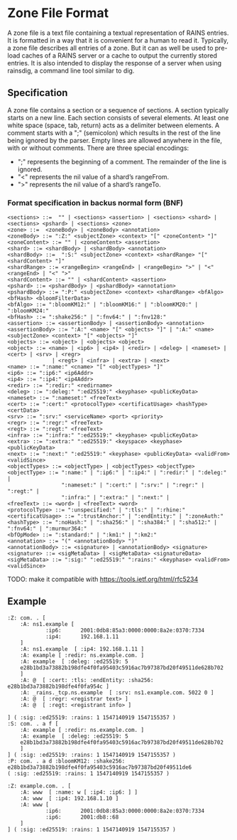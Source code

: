 # Zone File Format

A zone file is a text file containing a textual representation of RAINS entries. It is formatted in
a way that it is convenient for a human to read it. Typically, a zone file describes all entries of a
zone. But it can as well be used to pre-load caches of a RAINS server or a cache to output the
currently stored entries. It is also intended to display the response of a server when using
rainsdig, a command line tool similar to dig.

## Specification

A zone file contains a section or a sequence of sections. A section typically starts on a new line.
Each section consists of several elements. At least one white space (space, tab, return) acts as a
delimiter between elements. A comment starts with a ";" (semicolon) which results in the rest of the
line being ignored by the parser. Empty lines are allowed anywhere in the file, with or without
comments. There are three special encodings:

* ";" represents the beginning of a comment. The remainder of the line is ignored.
* "<" represents the nil value of a shard’s rangeFrom.
* ">" represents the nil value of a shard’s rangeTo.

### Format specification in backus normal form (BNF)

```
<sections> ::=  "" | <sections> <assertion> | <sections> <shard> | <sections> <pshard> | <sections> <zone>
<zone> ::=  <zoneBody> | <zoneBody> <annotation>
<zoneBody> ::= ":Z:" <subjectZone> <context> "[" <zoneContent> "]"
<zoneContent> ::= "" | <zoneContent> <assertion>
<shard> ::= <shardBody> | <shardBody> <annotation>
<shardBody> ::=  ":S:" <subjectZone> <context> <shardRange> "[" <shardContent> "]"
<shardRange> ::= <rangeBegin> <rangeEnd> | <rangeBegin> ">" | "<" <rangeEnd> | "<" ">"
<shardContent> ::= "" | <shardContent> <assertion>
<pshard> ::= <pshardBody> | <pshardBody> <annotation>
<pshardBody> ::= ":P:" <subjectZone> <context> <shardRange> <bfAlgo> <bfHash> <bloomFilterData>
<bfAlgo> ::= ":bloomKM12:" | ":bloomKM16:" | ":bloomKM20:" | ":bloomKM24:"
<bfHash> ::= ":shake256:" | ":fnv64:" | ":fnv128:"
<assertion> ::= <assertionBody> | <assertionBody> <annotation>
<assertionBody> ::= ":A:" <name> "[" <objects> "]" | ":A:" <name> <subjectZone> <context> "[" <objects> "]"
<objects> ::= <object> | <objects> <object>
<object> ::= <name> | <ip6> | <ip4> | <redir> | <deleg> | <nameset> | <cert> | <srv> | <regr> 
              | <regt> | <infra> | <extra> | <next>
<name> ::= ":name:" <cname> "[" <objectTypes> "]"
<ip6> ::= ":ip6:" <ip6Addr>
<ip4> ::= ":ip4:" <ip4Addr>
<redir> ::= ":redir:" <redirname>
<deleg> ::= ":deleg:" ":ed25519:" <keyphase> <publicKeyData>
<nameset> ::= ":nameset:" <freeText>
<cert> ::= ":cert:" <protocolType> <certificatUsage> <hashType> <certData>
<srv> ::= ":srv:" <serviceName> <port> <priority>
<regr> ::= ":regr:" <freeText>
<regt> ::= ":regt:" <freeText>
<infra> ::= ":infra:" ":ed25519:" <keyphase> <publicKeyData>
<extra> ::= ":extra:" ":ed25519:" <keyspace> <keyphase> <publicKeyData>
<next> ::= ":next:" ":ed25519:" <keyphase> <publicKeyData> <validFrom> <validSince>
<objectTypes> ::= <objectType> | <objectTypes> <objectType>
<objectType> ::= ":name:" | ":ip6:" | ":ip4:" | ":redir:" | ":deleg:" |  
                 ":nameset:" | ":cert:" | ":srv:" | ":regr:" | ":regt:" |  
                 ":infra:" | ":extra:" | ":next:" |
<freeText> ::= <word> | <freeText> <word>
<protocolType> ::= ":unspecified:" | ":tls:" | ":rhine:"
<certificatUsage> ::= ":trustAnchor:" | ":endEntity:" | ":zoneAuth:"
<hashType> ::= ":noHash:" | ":sha256:" | ":sha384:" | ":sha512:" | ":fnv64:" | ":murmur364:"
<bfOpMode> ::= ":standard:" | ":km1:" | ":km2:"
<annotation> ::= "(" <annotationBody> ")"
<annotationBody> ::= <signature> | <annotationBody> <signature>
<signature> ::= <sigMetaData> | <sigMetaData> <signatureData>
<sigMetaData> ::= ":sig:" ":ed25519:" ":rains:" <keyphase> <validFrom> <validSince>
```

TODO: make it compatible with https://tools.ietf.org/html/rfc5234

## Example
```
:Z: com. . [
    :A: ns1.example [ 
            :ip6:      2001:0db8:85a3:0000:0000:8a2e:0370:7334
            :ip4:      192.168.1.11
    ]
    :A: ns1.example  [ :ip4: 192.168.1.11 ]
    :A: example [ :redir: ns.example.com. ]
    :A: example  [ :deleg: :ed25519: 5
    e28b1bd3a73882b198dfe4f0fa95403c5916ac7b97387bd20f49511de628b702
    ]
    :A: @  [ :cert: :tls: :endEntity: :sha256: e28b1bd3a73882b198dfe4f0fa954c ]
    :A: _rains._tcp.ns.example  [ :srv: ns1.example.com. 5022 0 ]
    :A: @  [ :regr: <registrar text> ]
    :A: @  [ :regt: <registrant info> ]
    
] ( :sig: :ed25519: :rains: 1 1547140919 1547155357 )
:S: com. . a f [
    :A: example [ :redir: ns.example.com. ]
    :A: example  [ :deleg: :ed25519: 5
    e28b1bd3a73882b198dfe4f0fa95403c5916ac7b97387bd20f49511de628b702
    ]
] ( :sig: :ed25519: :rains: 1 1547140919 1547155357 )
:P: com. . a d :bloomKM12: :shake256: e28b1bd3a73882b198dfe4f0fa95403c5916ac7b97387bd20f49511de6
( :sig: :ed25519: :rains: 1 1547140919 1547155357 )

:Z: example.com. . [
    :A: www  [ :name: w [ :ip4: :ip6: ] ]
    :A: www  [ :ip4: 192.168.1.10 ]
    :A: www [ 
            :ip6:      2001:0db8:85a3:0000:0000:8a2e:0370:7334
            :ip6:      2001:db8::68
    ]
] ( :sig: :ed25519: :rains: 1 1547140919 1547155357 )
```